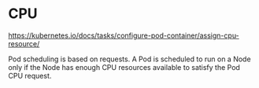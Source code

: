 # CPU

https://kubernetes.io/docs/tasks/configure-pod-container/assign-cpu-resource/

Pod scheduling is based on requests. A Pod is scheduled to run on a Node only if the Node has enough CPU resources available to satisfy the Pod CPU request.